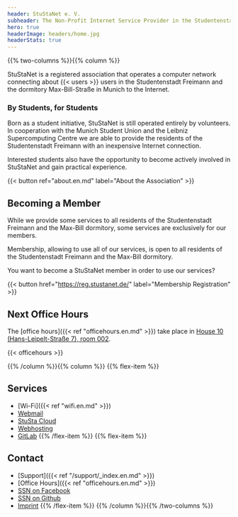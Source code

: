 ```yaml
---
header: StuStaNet e. V.
subheader: The Non-Profit Internet Service Provider in the Studentenstadt Freimann
hero: true
headerImage: headers/home.jpg
headerStats: true
---
```


{{% two-columns %}}{{% column %}}

StuStaNet is a registered association that operates a computer network connecting about {{< users >}} users in the Studentenstadt Freimann and the dormitory Max-Bill-Straße in Munich to the Internet.


### By Students, for Students

Born as a student initiative, StuStaNet is still operated entirely by volunteers. In cooperation with the Munich Student Union and the Leibniz Supercomputing Centre we are able to provide the residents of the Studentenstadt Freimann with an inexpensive Internet connection.

Interested students also have the opportunity to become actively involved in StuStaNet and gain practical experience.

{{< button ref="about.en.md" label="About the Association" >}}


## Becoming a Member

While we provide some services to all residents of the Studentenstadt Freimann and the Max-Bill dormitory, some services are exclusively for our members.

Membership, allowing to use all of our services, is open to all residents of the Studentenstadt Freimann and the Max-Bill dormitory.


You want to become a StuStaNet member in order to use our services?

{{< button href="https://reg.stustanet.de/" label="Membership Registration" >}}


## Next Office Hours
The [office hours]({{< ref "officehours.en.md" >}}) take place in [House 10 (Hans-Leipelt-Straße 7), room 002](https://www.openstreetmap.org/node/4444148334).

{{< officehours >}}


{{% /column %}}{{% column %}}
{{% flex-item %}}
<!-- Both should have the same number of items such that both columns (next to each other on small displays) have the same length -->
## Services
* <i class="fa fa-wifi" aria-hidden="true"></i> [Wi-Fi]({{< ref "wifi.en.md" >}})
* <i class="fa fa-envelope" aria-hidden="true"></i> [Webmail](https://webmail.stusta.de/)
* <i class="fa fa-cloud" aria-hidden="true"></i> [StuSta Cloud](https://cloud.stusta.de/)
* <i class="fa fa-hdd-o" aria-hidden="true"></i> [Webhosting](https://home.stusta.de/)
* <i class="fa fa-gitlab" aria-hidden="true"></i> [GitLab](https://gitlab.stusta.de/)
{{% /flex-item %}}
{{% flex-item %}}
## Contact
* <i class="fa fa-medkit" aria-hidden="true"></i> [Support]({{< ref "/support/_index.en.md" >}})
* <i class="fa fa-users" aria-hidden="true"></i> [Office Hours]({{< ref "officehours.en.md" >}})
* <i class="fa fa-facebook-official" aria-hidden="true"></i> [SSN on Facebook](https://www.facebook.com/stustanet/)
* <i class="fa fa-github" aria-hidden="true"></i> [SSN on Github](https://github.com/stustanet/)
* <i class="fa fa-comments" aria-hidden="true"></i> [Imprint](/impressum)
{{% /flex-item %}}
{{% /column %}}{{% /two-columns %}}
